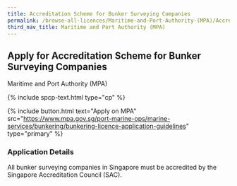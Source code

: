 ```yaml
---
title: Accreditation Scheme for Bunker Surveying Companies
permalink: /browse-all-licences/Maritime-and-Port-Authority-(MPA)/Accreditation-Scheme-for-Bunker-Surveying-Companies
third_nav_title: Maritime and Port Authority (MPA)
---
```


## Apply for Accreditation Scheme for Bunker Surveying Companies

Maritime and Port Authority (MPA)

{% include spcp-text.html type="cp" %}

{% include button.html text="Apply on MPA" src="https://www.mpa.gov.sg/port-marine-ops/marine-services/bunkering/bunkering-licence-application-guidelines" type="primary" %}

<H3>Application Details</H3>

<p>All bunker surveying companies in Singapore must be accredited by the Singapore Accreditation Council (SAC).</p>

